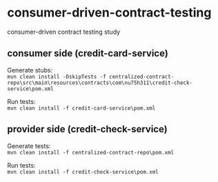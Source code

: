 # consumer-driven-contract-testing
consumer-driven contract testing study

## consumer side (credit-card-service)
Generate stubs:  
`mvn clean install -DskipTests -f centralized-contract-repo\src\main\resources\contracts\com\nu75h311\credit-check-service\pom.xml`

Run tests:  
`mvn clean install -f credit-card-service\pom.xml`

## provider side (credit-check-service)
Generate tests:  
`mvn clean install -f centralized-contract-repo\pom.xml`

Run tests:  
`mvn clean install -f credit-check-service\pom.xml`
